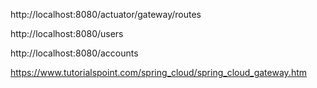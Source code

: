 http://localhost:8080/actuator/gateway/routes

http://localhost:8080/users

http://localhost:8080/accounts


https://www.tutorialspoint.com/spring_cloud/spring_cloud_gateway.htm
